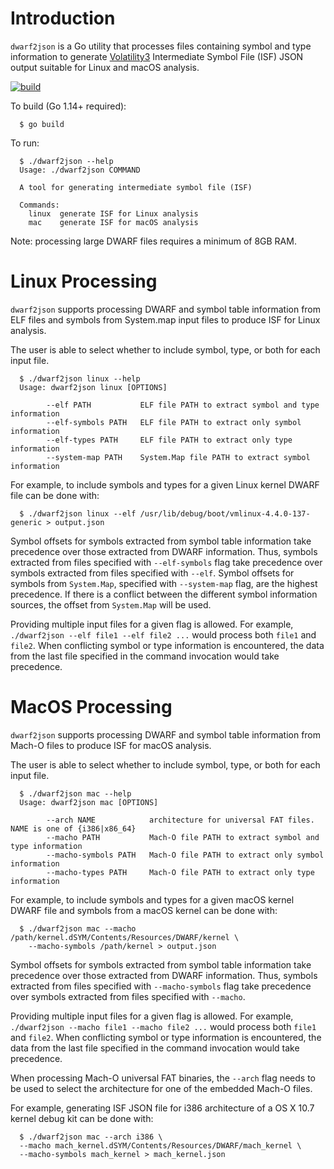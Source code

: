 # Introduction

`dwarf2json` is a Go utility that processes files containing symbol and type
information to generate [Volatility3](https://github.com/volatilityfoundation/volatility3)
Intermediate Symbol File (ISF) JSON output suitable for Linux and macOS
analysis.

[![build](https://github.com/volatilityfoundation/dwarf2json/workflows/build/badge.svg)](https://github.com/volatilityfoundation/dwarf2json/actions?query=workflow%3Abuild)

To build (Go 1.14+ required):
```
  $ go build
```

To run:
```
  $ ./dwarf2json --help
  Usage: ./dwarf2json COMMAND

  A tool for generating intermediate symbol file (ISF)

  Commands:
    linux  generate ISF for Linux analysis
    mac    generate ISF for macOS analysis
```

Note: processing large DWARF files requires a minimum of 8GB RAM.

# Linux Processing
`dwarf2json` supports processing DWARF and symbol table information from ELF
files and symbols from System.map input files to produce ISF for
Linux analysis.

The user is able to select whether to include symbol, type, or both for each
input file.

```
  $ ./dwarf2json linux --help
  Usage: dwarf2json linux [OPTIONS]

        --elf PATH           ELF file PATH to extract symbol and type information
        --elf-symbols PATH   ELF file PATH to extract only symbol information
        --elf-types PATH     ELF file PATH to extract only type information
        --system-map PATH    System.Map file PATH to extract symbol information
```

For example, to include symbols and types for a given Linux kernel DWARF
file can be done with:
```
  $ ./dwarf2json linux --elf /usr/lib/debug/boot/vmlinux-4.4.0-137-generic > output.json
```

Symbol offsets for symbols extracted from symbol table information take
precedence over those extracted from DWARF information. Thus, symbols extracted
from files specified with `--elf-symbols` flag take precedence over symbols
extracted from files specified with `--elf`. Symbol offsets for symbols from
`System.Map`, specified with `--system-map` flag, are the highest precedence. If
there is a conflict between the different symbol information sources, the
offset from `System.Map` will be used.

Providing multiple input files for a given flag is allowed. For example,
`./dwarf2json --elf file1 --elf file2 ...` would process both `file1` and
`file2`. When conflicting symbol or type information is encountered, the data
from the last file specified in the command invocation would take precedence.

# MacOS Processing
`dwarf2json` supports processing DWARF and symbol table information from Mach-O
files to produce ISF for macOS analysis.

The user is able to select whether to include symbol, type, or both for each
input file.

```
  $ ./dwarf2json mac --help
  Usage: dwarf2json mac [OPTIONS]

        --arch NAME            architecture for universal FAT files. NAME is one of {i386|x86_64}
        --macho PATH           Mach-O file PATH to extract symbol and type information
        --macho-symbols PATH   Mach-O file PATH to extract only symbol information
        --macho-types PATH     Mach-O file PATH to extract only type information
```

For example, to include symbols and types for a given macOS kernel DWARF
file and symbols from a macOS kernel can be done with:
```
  $ ./dwarf2json mac --macho /path/kernel.dSYM/Contents/Resources/DWARF/kernel \
    --macho-symbols /path/kernel > output.json
```

Symbol offsets for symbols extracted from symbol table information take
precedence over those extracted from DWARF information. Thus, symbols extracted
from files specified with `--macho-symbols` flag take precedence over symbols
extracted from files specified with `--macho`.


Providing multiple input files for a given flag is allowed. For example,
`./dwarf2json --macho file1 --macho file2 ...` would process both `file1` and
`file2`. When conflicting symbol or type information is encountered, the data
from the last file specified in the command invocation would take precedence.

When processing Mach-O universal FAT binaries, the `--arch` flag needs to be
used to select the architecture for one of the embedded Mach-O files.

For example, generating ISF JSON file for i386 architecture of a OS X 10.7
kernel debug kit can be done with:

```
  $ ./dwarf2json mac --arch i386 \
  --macho mach_kernel.dSYM/Contents/Resources/DWARF/mach_kernel \
  --macho-symbols mach_kernel > mach_kernel.json
```
